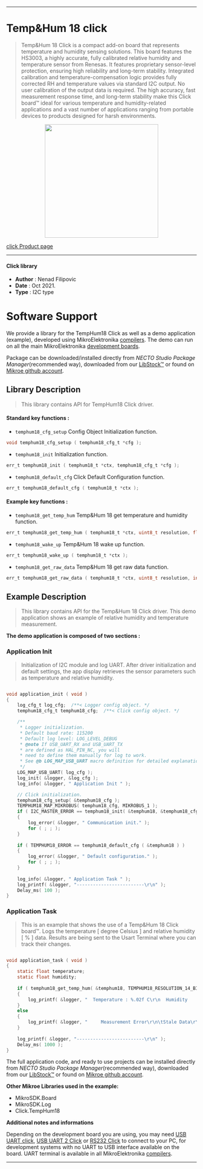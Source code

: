 
---
# Temp&Hum 18 click

> Temp&Hum 18 Click is a compact add-on board that represents temperature and humidity sensing solutions. This board features the HS3003, a highly accurate, fully calibrated relative humidity and temperature sensor from Renesas. It features proprietary sensor-level protection, ensuring high reliability and long-term stability. Integrated calibration and temperature-compensation logic provides fully corrected RH and temperature values via standard I2C output. No user calibration of the output data is required. The high accuracy, fast measurement response time, and long-term stability make this Click board™ ideal for various temperature and humidity-related applications and a vast number of applications ranging from portable devices to products designed for harsh environments.

<p align="center">
  <img src="https://download.mikroe.com/images/click_for_ide/temphum18_click.png" height=300px>
</p>

[click Product page](https://www.mikroe.com/temphum-18-click)

---


#### Click library

- **Author**        : Nenad Filipovic
- **Date**          : Oct 2021.
- **Type**          : I2C type


# Software Support

We provide a library for the TempHum18 Click
as well as a demo application (example), developed using MikroElektronika
[compilers](https://www.mikroe.com/necto-studio).
The demo can run on all the main MikroElektronika [development boards](https://www.mikroe.com/development-boards).

Package can be downloaded/installed directly from *NECTO Studio Package Manager*(recommended way), downloaded from our [LibStock&trade;](https://libstock.mikroe.com) or found on [Mikroe github account](https://github.com/MikroElektronika/mikrosdk_click_v2/tree/master/clicks).

## Library Description

> This library contains API for TempHum18 Click driver.

#### Standard key functions :

- `temphum18_cfg_setup` Config Object Initialization function.
```c
void temphum18_cfg_setup ( temphum18_cfg_t *cfg );
```

- `temphum18_init` Initialization function.
```c
err_t temphum18_init ( temphum18_t *ctx, temphum18_cfg_t *cfg );
```

- `temphum18_default_cfg` Click Default Configuration function.
```c
err_t temphum18_default_cfg ( temphum18_t *ctx );
```

#### Example key functions :

- `temphum18_get_temp_hum` Temp&Hum 18 get temperature and humidity function.
```c
err_t temphum18_get_temp_hum ( temphum18_t *ctx, uint8_t resolution, float *temperature, float *humidity );
```

- `temphum18_wake_up` Temp&Hum 18 wake up function.
```c
err_t temphum18_wake_up ( temphum18_t *ctx );
```

- `temphum18_get_raw_data` Temp&Hum 18 get raw data function.
```c
err_t temphum18_get_raw_data ( temphum18_t *ctx, uint8_t resolution, int16_t *temp, uint16_t *hum, uint8_t *status );
```

## Example Description

> This library contains API for the Temp&Hum 18 Click driver.
> This demo application shows an example of 
> relative humidity and temperature measurement.

**The demo application is composed of two sections :**

### Application Init

> Initialization of I2C module and log UART.
> After driver initialization and default settings, 
> the app display retrieves the sensor parameters 
> such as temperature and relative humidity.

```c

void application_init ( void ) 
{
    log_cfg_t log_cfg;  /**< Logger config object. */
    temphum18_cfg_t temphum18_cfg;  /**< Click config object. */

    /** 
     * Logger initialization.
     * Default baud rate: 115200
     * Default log level: LOG_LEVEL_DEBUG
     * @note If USB_UART_RX and USB_UART_TX 
     * are defined as HAL_PIN_NC, you will 
     * need to define them manually for log to work. 
     * See @b LOG_MAP_USB_UART macro definition for detailed explanation.
     */
    LOG_MAP_USB_UART( log_cfg );
    log_init( &logger, &log_cfg );
    log_info( &logger, " Application Init " );

    // Click initialization.
    temphum18_cfg_setup( &temphum18_cfg );
    TEMPHUM18_MAP_MIKROBUS( temphum18_cfg, MIKROBUS_1 );
    if ( I2C_MASTER_ERROR == temphum18_init( &temphum18, &temphum18_cfg ) ) 
    {
        log_error( &logger, " Communication init." );
        for ( ; ; );
    }
    
    if ( TEMPHUM18_ERROR == temphum18_default_cfg ( &temphum18 ) )
    {
        log_error( &logger, " Default configuration." );
        for ( ; ; );
    }
    
    log_info( &logger, " Application Task " );
    log_printf( &logger, "-------------------------\r\n" );
    Delay_ms( 100 );
}

```

### Application Task

> This is an example that shows the use of a Temp&Hum 18 Click board™.
> Logs the temperature [ degree Celsius ] and relative humidity [ % ] data.
> Results are being sent to the Usart Terminal where you can track their changes.

```c

void application_task ( void ) 
{
    static float temperature;
    static float humidity;
    
    if ( temphum18_get_temp_hum( &temphum18, TEMPHUM18_RESOLUTION_14_BITS, &temperature, &humidity ) == TEMPHUM18_STATUS_VALID_DATA ) 
    {
        log_printf( &logger, "  Temperature : %.02f C\r\n  Humidity    : %.02f %%\r\n", temperature, humidity );
    } 
    else 
    {
        log_printf( &logger, "     Measurement Error\r\n\tStale Data\r\n" );    
    }
    
    log_printf( &logger, "-------------------------\r\n" );
    Delay_ms( 1000 );
}

```

The full application code, and ready to use projects can be installed directly from *NECTO Studio Package Manager*(recommended way), downloaded from our [LibStock&trade;](https://libstock.mikroe.com) or found on [Mikroe github account](https://github.com/MikroElektronika/mikrosdk_click_v2/tree/master/clicks).

**Other Mikroe Libraries used in the example:**

- MikroSDK.Board
- MikroSDK.Log
- Click.TempHum18

**Additional notes and informations**

Depending on the development board you are using, you may need
[USB UART click](https://www.mikroe.com/usb-uart-click),
[USB UART 2 Click](https://www.mikroe.com/usb-uart-2-click) or
[RS232 Click](https://www.mikroe.com/rs232-click) to connect to your PC, for
development systems with no UART to USB interface available on the board. UART
terminal is available in all MikroElektronika
[compilers](https://shop.mikroe.com/compilers).

---
